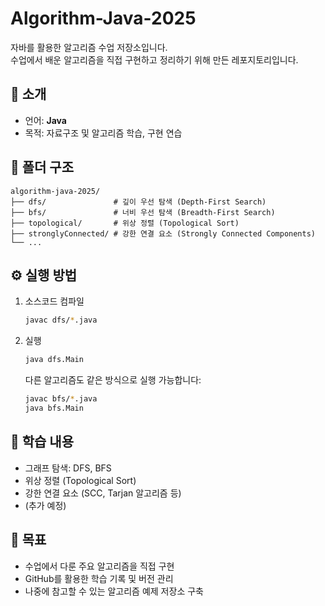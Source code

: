 # Algorithm-Java-2025

자바를 활용한 알고리즘 수업 저장소입니다.  
수업에서 배운 알고리즘을 직접 구현하고 정리하기 위해 만든 레포지토리입니다.

## 📌 소개
- 언어: **Java**
- 목적: 자료구조 및 알고리즘 학습, 구현 연습

## 📂 폴더 구조
```
algorithm-java-2025/
├── dfs/               # 깊이 우선 탐색 (Depth-First Search)
├── bfs/               # 너비 우선 탐색 (Breadth-First Search)
├── topological/       # 위상 정렬 (Topological Sort)
├── stronglyConnected/ # 강한 연결 요소 (Strongly Connected Components)
└── ...
```

## ⚙️ 실행 방법
1. 소스코드 컴파일
   ```bash
   javac dfs/*.java
   ```
2. 실행
   ```bash
   java dfs.Main
   ```

   다른 알고리즘도 같은 방식으로 실행 가능합니다:
   ```bash
   javac bfs/*.java
   java bfs.Main
   ```

## 📝 학습 내용
- 그래프 탐색: DFS, BFS
- 위상 정렬 (Topological Sort)
- 강한 연결 요소 (SCC, Tarjan 알고리즘 등)
- (추가 예정)

## 🚀 목표
- 수업에서 다룬 주요 알고리즘을 직접 구현
- GitHub를 활용한 학습 기록 및 버전 관리
- 나중에 참고할 수 있는 알고리즘 예제 저장소 구축
